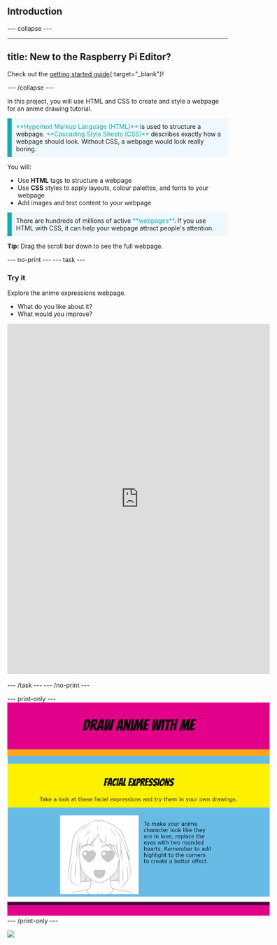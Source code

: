 ## Introduction

\--- collapse ---

---

## title: New to the Raspberry Pi Editor?

Check out the [getting started guide](https://projects.raspberrypi.org/en/projects/getting-started-guide-editor-html){:target="_blank"}!

\--- /collapse ---

In this project, you will use HTML and CSS to create and style a webpage for an anime drawing tutorial.

<p style="border-left: solid; border-width:10px; border-color: #0faeb0; background-color: aliceblue; padding: 10px;">
<span style="color: #0faeb0">**Hypertext Markup Language (HTML)**</span> is used to structure a webpage. <span style="color: #0faeb0">**Cascading Style Sheets (CSS)**</span> describes exactly how a webpage should look. Without CSS, a webpage would look really boring.
</p>

You will:

- Use **HTML** tags to structure a webpage
- Use **CSS** styles to apply layouts, colour palettes, and fonts to your webpage
- Add images and text content to your webpage

<p style="border-left: solid; border-width:10px; border-color: #0faeb0; background-color: aliceblue; padding: 10px;">
There are hundreds of millions of active <span style="color: #0faeb0">**webpages**</span>. If you use HTML with CSS, it can help your webpage attract people's attention. 
</p>

**Tip:** Drag the scroll bar down to see the full webpage.

\--- no-print ---
\--- task ---

### Try it

<div style="display: flex; flex-wrap: wrap">
<div style="flex-basis: 175px; flex-grow: 1">  
Explore the anime expressions webpage. 

- What do you like about it?
- What would you improve?

<iframe src="https://editor.raspberrypi.org/en/embed/viewer/anime-expressions-complete" width="600" height="800" frameborder="0" marginwidth="0" marginheight="0" allowfullscreen> </iframe>



\--- /task ---
\--- /no-print ---

\--- print-only ---
![Completed project](images/solution.PNG)
\--- /print-only ---

![](http://code.org/api/hour/begin_coderdojo_anime.png)
